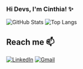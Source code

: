 ### Hi Devs, I'm Cinthia! ✨ 
![GitHub Stats](https://github-readme-stats.vercel.app/api?username=CinthiaBezerraSouza&theme=transparent&bg_color=000&border_color=30A3DC&show_icons=true&icon_color=30A3DC&title_color=E94D5F&text_color=fff)
 ![Top Langs](https://github-readme-stats-git-masterrstaa-rickstaa.vercel.app/api/top-langs/?username=CinthiaBezerraSouza&bg_color=000&border_color=30A3DC&title_color=E94D5F&text_color=FFF)

## Reach me 📫 
[![LinkedIn](https://img.shields.io/badge/LinkedIn-0077B5?style=for-the-badge&logo=linkedin&logoColor=white)](https://www.linkedin.com/in/cinthiabsouza1997/) 
[![Gmail](https://img.shields.io/badge/-cinthiasouza@uni9.edu.br-D14836?style=for-the-badge&logo=gmail&logoColor=white&link=mailto:cinthiasouza@uni9.edu.br)](mailto:cinthiasouza@uni9.edu.br)
